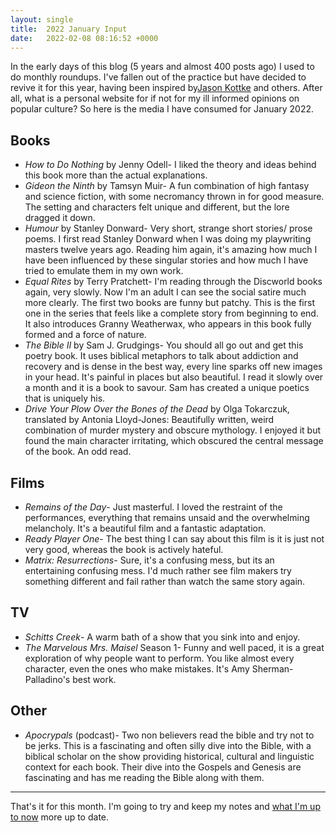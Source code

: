 ```yaml
---
layout: single
title:  2022 January Input
date:   2022-02-08 08:16:52 +0000
---
```

In the early days of this blog (5 years and almost 400 posts ago) I used to do monthly roundups. I've fallen out of the practice but have decided to revive it for this year, having been inspired by[Jason Kottke](https://kottke.org/22/01/my-recent-media-diet-end-2021.) and others. After all, what is a personal website for if not for my ill informed opinions on popular culture? So here is the media I have consumed for January 2022.

## Books

* *How to Do Nothing* by Jenny Odell- I liked the theory and ideas behind this book more than the actual explanations.
* *Gideon the Ninth* by Tamsyn Muir- A fun combination of high fantasy and science fiction, with some necromancy thrown in for good measure. The setting and characters felt unique and different, but the lore dragged it down. 
* *Humour* by Stanley Donward- Very short, strange short stories/ prose poems. I first read Stanley Donward when I was doing my playwriting masters twelve years ago. Reading him again, it's amazing how much I have been influenced by these singular stories and how much I have tried to emulate them in my own work.
* *Equal Rites* by Terry Pratchett- I'm reading through the Discworld books again, very slowly. Now I'm an adult I can see the social satire much more clearly. The first two books are funny but patchy. This is the first one in the series that feels like a complete story from beginning to end. It also introduces Granny Weatherwax, who appears in this book fully formed and a force of nature. 
* *The Bible II* by Sam J. Grudgings- You should all go out and get this poetry book. It uses biblical metaphors to talk about addiction and recovery and is dense in the best way, every line sparks off new images in your head. It's painful in places but also beautiful. I read it slowly over a month and it is a book to savour. Sam has created a unique poetics that is uniquely his. 
* *Drive Your Plow Over the Bones of the Dead* by Olga Tokarczuk, translated by Antonia Lloyd-Jones: Beautifully written, weird combination of murder mystery and obscure mythology. I enjoyed it but found the main character irritating, which obscured the central message of the book. An odd read.
	
## Films
* *Remains of the Day*- Just masterful. I loved the restraint of the performances, everything that remains unsaid and the overwhelming melancholy. It's a beautiful film and a fantastic adaptation.
* *Ready Player One*- The best thing I can say about this film is it is just not very good, whereas the book is actively hateful.
* *Matrix: Resurrections*- Sure, it's a confusing mess, but its an entertaining confusing mess. I'd much rather see film makers try something different and fail rather than watch the same story again.

## TV

* *Schitts Creek*- A warm bath of a show that you sink into and enjoy. 
* *The Marvelous Mrs. Maisel* Season 1- Funny and well paced, it is a great exploration of why people want to perform. You like almost every character, even the ones who make mistakes. It's Amy Sherman-Palladino's best work.

## Other

* *Apocrypals* (podcast)- Two non believers read the bible and try not to be jerks. This is a fascinating and often silly dive into the Bible, with a biblical scholar on the show providing historical, cultural and linguistic context for each book. Their dive into the Gospels and Genesis are fascinating and has me reading the Bible along with them.

---

That's it for this month. I'm going to try and keep my notes and [what I'm up to now](https://notes.davidralphlewis.co.uk/now) more up to date. 
